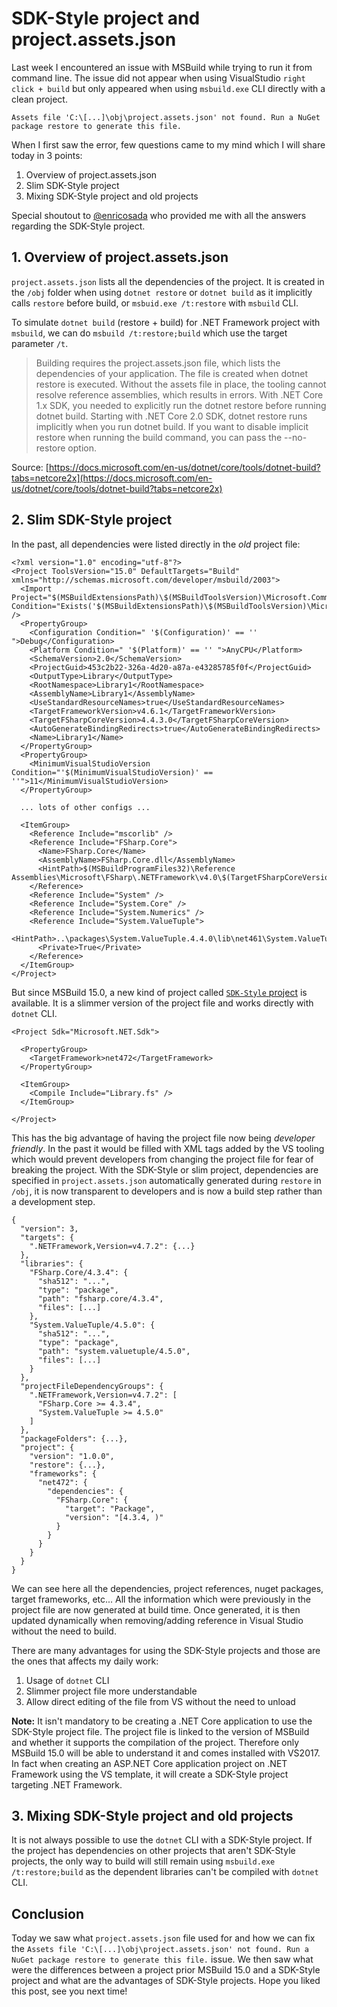 # SDK-Style project and project.assets.json

Last week I encountered an issue with MSBuild while trying to run it from command line. 
The issue did not appear when using VisualStudio `right click + build` but only appeared when using `msbuild.exe` CLI directly with a clean project.

```
Assets file 'C:\[...]\obj\project.assets.json' not found. Run a NuGet package restore to generate this file.
```

When I first saw the error, few questions came to my mind which I will share today in 3 points:

1. Overview of project.assets.json
2. Slim SDK-Style project
3. Mixing SDK-Style project and old projects

Special shoutout to [@enricosada](https://twitter.com/enricosada) who provided me with all the answers regarding the SDK-Style project.

## 1. Overview of project.assets.json

`project.assets.json` lists all the dependencies of the project. It is created in the `/obj` folder when using `dotnet restore` or `dotnet build` as it implicitly calls `restore` before build, or `msbuid.exe /t:restore` with `msbuild` CLI.

To simulate `dotnet build` (restore + build) for .NET Framework project with `msbuild`, we can do `msbuild /t:restore;build` which use the target parameter `/t`.

> Building requires the project.assets.json file, which lists the dependencies of your application. The file is created when dotnet restore is executed. Without the assets file in place, the tooling cannot resolve reference assemblies, which results in errors. With .NET Core 1.x SDK, you needed to explicitly run the dotnet restore before running dotnet build. Starting with .NET Core 2.0 SDK, dotnet restore runs implicitly when you run dotnet build. If you want to disable implicit restore when running the build command, you can pass the --no-restore option. 

Source:
[https://docs.microsoft.com/en-us/dotnet/core/tools/dotnet-build?tabs=netcore2x](https://docs.microsoft.com/en-us/dotnet/core/tools/dotnet-build?tabs=netcore2x)

## 2. Slim SDK-Style project

In the past, all dependencies were listed directly in the _old_ project file:

```
<?xml version="1.0" encoding="utf-8"?>
<Project ToolsVersion="15.0" DefaultTargets="Build" xmlns="http://schemas.microsoft.com/developer/msbuild/2003">
  <Import Project="$(MSBuildExtensionsPath)\$(MSBuildToolsVersion)\Microsoft.Common.props" Condition="Exists('$(MSBuildExtensionsPath)\$(MSBuildToolsVersion)\Microsoft.Common.props')" />
  <PropertyGroup>
    <Configuration Condition=" '$(Configuration)' == '' ">Debug</Configuration>
    <Platform Condition=" '$(Platform)' == '' ">AnyCPU</Platform>
    <SchemaVersion>2.0</SchemaVersion>
    <ProjectGuid>453c2b22-326a-4d20-a87a-e43285785f0f</ProjectGuid>
    <OutputType>Library</OutputType>
    <RootNamespace>Library1</RootNamespace>
    <AssemblyName>Library1</AssemblyName>
    <UseStandardResourceNames>true</UseStandardResourceNames>
    <TargetFrameworkVersion>v4.6.1</TargetFrameworkVersion>
    <TargetFSharpCoreVersion>4.4.3.0</TargetFSharpCoreVersion>
    <AutoGenerateBindingRedirects>true</AutoGenerateBindingRedirects>
    <Name>Library1</Name>
  </PropertyGroup>
  <PropertyGroup>
    <MinimumVisualStudioVersion Condition="'$(MinimumVisualStudioVersion)' == ''">11</MinimumVisualStudioVersion>
  </PropertyGroup>
  
  ... lots of other configs ...

  <ItemGroup>
    <Reference Include="mscorlib" />
    <Reference Include="FSharp.Core">
      <Name>FSharp.Core</Name>
      <AssemblyName>FSharp.Core.dll</AssemblyName>
      <HintPath>$(MSBuildProgramFiles32)\Reference Assemblies\Microsoft\FSharp\.NETFramework\v4.0\$(TargetFSharpCoreVersion)\FSharp.Core.dll</HintPath>
    </Reference>
    <Reference Include="System" />
    <Reference Include="System.Core" />
    <Reference Include="System.Numerics" />
    <Reference Include="System.ValueTuple">
      <HintPath>..\packages\System.ValueTuple.4.4.0\lib\net461\System.ValueTuple.dll</HintPath>
      <Private>True</Private>
    </Reference>
  </ItemGroup>
</Project>
```

But since MSBuild 15.0, a new kind of project called [`SDK-Style` project](https://docs.microsoft.com/en-gb/visualstudio/msbuild/how-to-use-project-sdk) is available. It is a slimmer version of the project file and works directly with `dotnet` CLI.

```
<Project Sdk="Microsoft.NET.Sdk">

  <PropertyGroup>
    <TargetFramework>net472</TargetFramework>
  </PropertyGroup>

  <ItemGroup>
    <Compile Include="Library.fs" />
  </ItemGroup>

</Project>
```

This has the big advantage of having the project file now being _developer friendly_. In the past it would be filled with XML tags added by the VS tooling which would prevent developers from changing the project file for fear of breaking the project.
With the SDK-Style or slim project, dependencies are specified in `project.assets.json` automatically generated during `restore` in `/obj`, it is now transparent to developers and is now a build step rather than a development step.

```
{
  "version": 3,
  "targets": {
    ".NETFramework,Version=v4.7.2": {...}
  },
  "libraries": {
    "FSharp.Core/4.3.4": {
      "sha512": "...",
      "type": "package",
      "path": "fsharp.core/4.3.4",
      "files": [...]
    },
    "System.ValueTuple/4.5.0": {
      "sha512": "...",
      "type": "package",
      "path": "system.valuetuple/4.5.0",
      "files": [...]
    }
  },
  "projectFileDependencyGroups": {
    ".NETFramework,Version=v4.7.2": [
      "FSharp.Core >= 4.3.4",
      "System.ValueTuple >= 4.5.0"
    ]
  },
  "packageFolders": {...},
  "project": {
    "version": "1.0.0",
    "restore": {...},
    "frameworks": {
      "net472": {
        "dependencies": {
          "FSharp.Core": {
            "target": "Package",
            "version": "[4.3.4, )"
          }
        }
      }
    }
  }
}
```

We can see here all the dependencies, project references, nuget packages, target frameworks, etc... All the information which were previously in the project file are now generated at build time. Once generated, it is then updated dynamically when removing/adding reference in Visual Studio without the need to build.

There are many advantages for using the SDK-Style projects and those are the ones that affects my daily work:

1. Usage of `dotnet` CLI
2. Slimmer project file more understandable
3. Allow direct editing of the file from VS without the need to unload

**Note:**
It isn't mandatory to be creating a .NET Core application to use the SDK-Style project file. The project file is linked to the version of MSBuild and whether it supports the compilation of the project. Therefore only MSBuild 15.0 will be able to understand it and comes installed with VS2017.
In fact when creating an ASP.NET Core application project on .NET Framework using the VS template, it will create a SDK-Style project targeting .NET Framework.


## 3. Mixing SDK-Style project and old projects

It is not always possible to use the `dotnet` CLI with a SDK-Style project. If the project has dependencies on other projects that aren't SDK-Style projects, the only way to build will still remain using `msbuild.exe /t:restore;build` as the dependent libraries can't be compiled with `dotnet` CLI.

## Conclusion

Today we saw what `project.assets.json` file used for and how we can fix the `Assets file 'C:\[...]\obj\project.assets.json' not found. Run a NuGet package restore to generate this file.` issue. We then saw what were the differences between a project prior MSBuild 15.0 and a SDK-Style project and what are the advantages of SDK-Style projects. Hope you liked this post, see you next time!